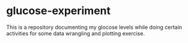 # glucose-experiment

This is a repository documenting my glocose levels while doing certain activities for some data wrangling and plotting exercise.